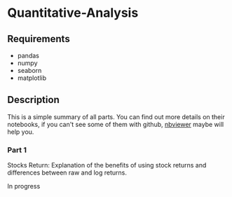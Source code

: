 # Quantitative-Analysis

## Requirements

* pandas 
* numpy 
* seaborn
* matplotlib

## Description
This is a simple summary of all parts. You can find out more details on their notebooks, if you can't see some of them with github, [nbviewer](https://nbviewer.jupyter.org) maybe will help you. 

### Part 1
Stocks Return: Explanation of the benefits of using stock returns and differences between raw and log returns.

In progress
